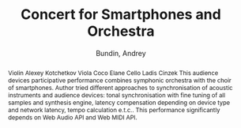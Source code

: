 --- 
title: "Concert for Smartphones and Orchestra" 
abstract: "Violin Alexey Kotchetkov Viola Coco Elane Cello Ladis Cinzek This audience devices participative performance combines symphonic orchestra with the choir of smartphones. Author tried different approaches to synchronisation of acoustic instruments and audience devices: tonal synchronisation with fine tuning of all samples and synthesis engine, latency compensation depending on device type and network latency, tempo calculation e.t.c.. This performance significantly depends on Web Audio API and Web MIDI API." 
address: "Berlin, Germany" 
author: "Bundin, Andrey"
webAuthor: "Andrey Bundin" 
booktitle: "Proceedings of the International Web Audio Conference" 
editor: "Monschke, Jan and Guttandin, Christoph and Schnell, Norbert and Jenkinson, Thomas and Schaedler, Jack" 
month: "September"
pages: "" 
publisher: "TU Berlin" 
series: "WAC '18"
track: "Performance"  
year: "2018" 
id: "2018_vid3" 
tags: year2018
media: https://www.youtube.com/watch?v=-_Q6x4mfZAM 
pdflink: none
ISSN: 2663-5844
---